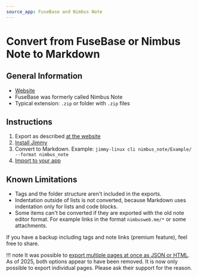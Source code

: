 ```yaml
---
source_app: FuseBase and Nimbus Note
---
```


# Convert from FuseBase or Nimbus Note to Markdown

## General Information

- [Website](https://nimbusweb.me/note/)
- FuseBase was formerly called Nimbus Note
- Typical extension: `.zip` or folder with `.zip` files

## Instructions

1. Export as described [at the website](https://nimbusweb.me/guides/settings/how-to-export-notes-to-html-or-pdf/)
2. [Install Jimmy](../index.md#installation)
3. Convert to Markdown. Example: `jimmy-linux cli nimbus_note/Example/ --format nimbus_note`
4. [Import to your app](../import_instructions.md)

## Known Limitations

- Tags and the folder structure aren't included in the exports.
- Indentation outside of lists is not converted, because Markdown uses indentation only for lists and code blocks.
- Some items can't be converted if they are exported with the old note editor format. For example links in the format `nimbusweb.me/*` or some attachments.

If you have a backup including tags and note links (premium feature), feel free to share.

!!! note
    It was possible to [export multiple pages at once as JSON or HTML](https://discourse.joplinapp.org/t/feature-request-nimbus-notes-import/5165/7). As of 2025, both options appear to have been removed. It is now only possible to export individual pages. Please ask their support for the reason.
